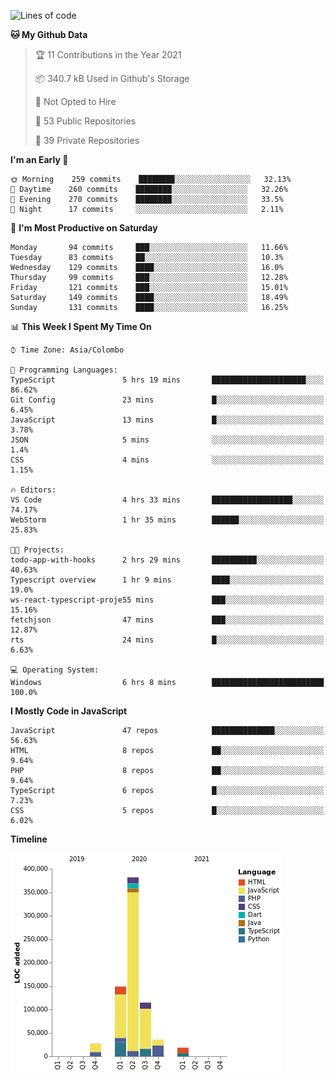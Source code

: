 
<!--START_SECTION:waka-->
![Lines of code](https://img.shields.io/badge/From%20Hello%20World%20I%27ve%20Written-732737%20lines%20of%20code-blue)

**🐱 My Github Data** 

> 🏆 11 Contributions in the Year 2021
 > 
> 📦 340.7 kB Used in Github's Storage 
 > 
> 🚫 Not Opted to Hire
 > 
> 📜 53 Public Repositories 
 > 
> 🔑 39 Private Repositories  
 > 
**I'm an Early 🐤** 

```text
🌞 Morning    259 commits    ████████░░░░░░░░░░░░░░░░░   32.13% 
🌆 Daytime    260 commits    ████████░░░░░░░░░░░░░░░░░   32.26% 
🌃 Evening    270 commits    ████████░░░░░░░░░░░░░░░░░   33.5% 
🌙 Night      17 commits     ░░░░░░░░░░░░░░░░░░░░░░░░░   2.11%

```
📅 **I'm Most Productive on Saturday** 

```text
Monday       94 commits     ███░░░░░░░░░░░░░░░░░░░░░░   11.66% 
Tuesday      83 commits     ██░░░░░░░░░░░░░░░░░░░░░░░   10.3% 
Wednesday    129 commits    ████░░░░░░░░░░░░░░░░░░░░░   16.0% 
Thursday     99 commits     ███░░░░░░░░░░░░░░░░░░░░░░   12.28% 
Friday       121 commits    ███░░░░░░░░░░░░░░░░░░░░░░   15.01% 
Saturday     149 commits    ████░░░░░░░░░░░░░░░░░░░░░   18.49% 
Sunday       131 commits    ████░░░░░░░░░░░░░░░░░░░░░   16.25%

```


📊 **This Week I Spent My Time On** 

```text
⌚︎ Time Zone: Asia/Colombo

💬 Programming Languages: 
TypeScript               5 hrs 19 mins       █████████████████████░░░░   86.62% 
Git Config               23 mins             █░░░░░░░░░░░░░░░░░░░░░░░░   6.45% 
JavaScript               13 mins             █░░░░░░░░░░░░░░░░░░░░░░░░   3.78% 
JSON                     5 mins              ░░░░░░░░░░░░░░░░░░░░░░░░░   1.4% 
CSS                      4 mins              ░░░░░░░░░░░░░░░░░░░░░░░░░   1.15%

🔥 Editors: 
VS Code                  4 hrs 33 mins       ██████████████████░░░░░░░   74.17% 
WebStorm                 1 hr 35 mins        ██████░░░░░░░░░░░░░░░░░░░   25.83%

🐱‍💻 Projects: 
todo-app-with-hooks      2 hrs 29 mins       ██████████░░░░░░░░░░░░░░░   40.63% 
Typescript overview      1 hr 9 mins         ████░░░░░░░░░░░░░░░░░░░░░   19.0% 
ws-react-typescript-proje55 mins             ███░░░░░░░░░░░░░░░░░░░░░░   15.16% 
fetchjson                47 mins             ███░░░░░░░░░░░░░░░░░░░░░░   12.87% 
rts                      24 mins             █░░░░░░░░░░░░░░░░░░░░░░░░   6.63%

💻 Operating System: 
Windows                  6 hrs 8 mins        █████████████████████████   100.0%

```

**I Mostly Code in JavaScript** 

```text
JavaScript               47 repos            ██████████████░░░░░░░░░░░   56.63% 
HTML                     8 repos             ██░░░░░░░░░░░░░░░░░░░░░░░   9.64% 
PHP                      8 repos             ██░░░░░░░░░░░░░░░░░░░░░░░   9.64% 
TypeScript               6 repos             █░░░░░░░░░░░░░░░░░░░░░░░░   7.23% 
CSS                      5 repos             █░░░░░░░░░░░░░░░░░░░░░░░░   6.02%

```


**Timeline**

![Chart not found](https://raw.githubusercontent.com/ccweerasinghe1994/ccweerasinghe1994/master/charts/bar_graph.png) 


<!--END_SECTION:waka-->
